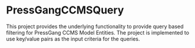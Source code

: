 PressGangCCMSQuery
==================

This project provides the underlying functionality to provide query based filtering for PressGang CCMS Model Entities. The project is implemented to use key/value pairs as the input criteria for the queries.